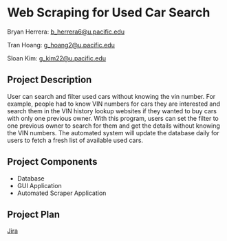 # Web Scraping for Used Car Search

Bryan Herrera: b_herrera6@u.pacific.edu

Tran Hoang: g_hoang2@u.pacific.edu
 
Sloan Kim: g_kim22@u.pacific.edu

## Project Description

User can search and filter used cars without knowing the vin number. For example, people had to know VIN numbers for cars they are interested and search them in the VIN history lookup websites if they wanted to buy cars with only one previous owner. With this program, users can set the filter to one previous owner to search for them and get the details without knowing the VIN numbers. The automated system will update the database daily for users to fetch a fresh list of available used cars.

## Project Components
- Database
- GUI Application
- Automated Scraper Application

## Project Plan
[Jira](https://web-scraping.atlassian.net/jira/software/c/projects/CSPWS/boards/1/roadmap?shared=&atlOrigin=eyJpIjoiNDM2ZDE0NDI2YzU2NDVjYzgyODU3NzdlYzI5MmVmOWYiLCJwIjoiaiJ9)
